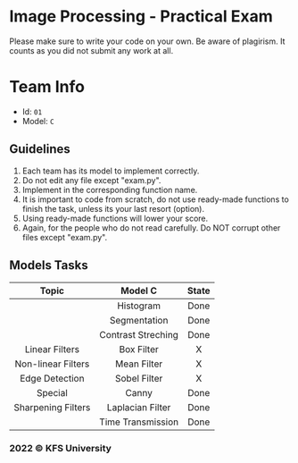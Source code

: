# Image Processing - Practical Exam

Please make sure to write your code on your own. Be aware of plagirism. It counts as you did not submit any work at all.

# Team Info
- Id: `01`
- Model: `C`

## Guidelines
1. Each team has its model to implement correctly.
2. Do not edit any file except "exam.py".
3. Implement in the corresponding function name.
4. It is important to code from scratch, do not use ready-made functions to finish the task, unless its your last resort (option).
5. Using ready-made functions will lower your score.
6. Again, for the people who do not read carefully. Do NOT corrupt other files except "exam.py". 

## Models Tasks
| Topic | Model C | State |
| :---: | :---: | :---: |
|  |  Histogram | Done |
|  | Segmentation |  Done | 
|  | Contrast Streching | Done |
| Linear Filters | Box Filter | X |
| Non-linear Filters | Mean Filter | X |
| Edge Detection | Sobel Filter | X |
| Special | Canny | Done |
| Sharpening Filters | Laplacian Filter | Done |
|  | Time Transmission | Done |

### 2022 © KFS University